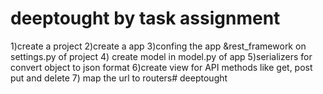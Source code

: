 # deeptought by task assignment 
1)create a project 
2)create a app
3)confing the app &rest_framework on settings.py of project
4) create model in model.py of app 
5)serializers for convert object to json format
6)create view for API methods like get, post put and delete
7) map the url to routers# deeptought
